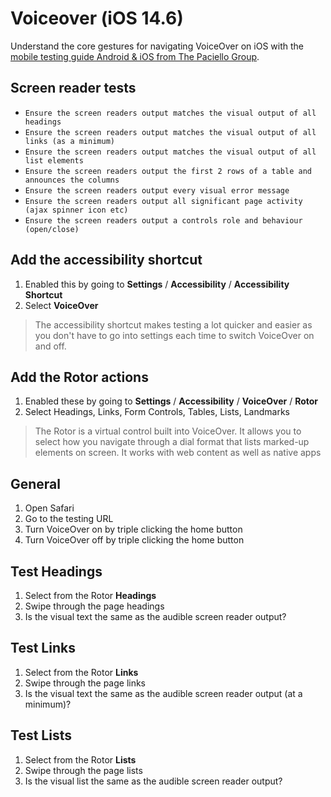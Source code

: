 # Voiceover (iOS 14.6)
Understand the core gestures for navigating VoiceOver on iOS with the [mobile testing guide Android & iOS from The Paciello Group](https://www.tpgi.com/mobile-accessibility/).

## Screen reader tests
- `Ensure the screen readers output matches the visual output of all headings`
- `Ensure the screen readers output matches the visual output of all links (as a minimum)`
- `Ensure the screen readers output matches the visual output of all list elements`
- `Ensure the screen readers output the first 2 rows of a table and announces the columns`
- `Ensure the screen readers output every visual error message`
- `Ensure the screen readers output all significant page activity (ajax spinner icon etc)`
- `Ensure the screen readers output a controls role and behaviour (open/close)`

## Add the accessibility shortcut
1.	Enabled this by going to **Settings** / **Accessibility** / **Accessibility Shortcut**
2.	Select **VoiceOver**

> The accessibility shortcut makes testing a lot quicker and easier as you don't have to go into settings each time to switch VoiceOver on and off.

## Add the Rotor actions
1.	Enabled these by going to **Settings** / **Accessibility** / **VoiceOver** / **Rotor**
2.	Select Headings, Links, Form Controls, Tables, Lists, Landmarks

> The Rotor is a virtual control built into VoiceOver. It allows you to select how you navigate through a dial format that lists marked-up elements on screen. It works with web content as well as native apps

## General
1.	Open Safari
2.	Go to the testing URL
3.	Turn VoiceOver on by triple clicking the home button
4.	Turn VoiceOver off by triple clicking the home button

## Test Headings
1.	Select from the Rotor **Headings**
2.	Swipe through the page headings
3.	Is the visual text the same as the audible screen reader output?

## Test Links
1.	Select from the Rotor **Links**
2.	Swipe through the page links
3.	Is the visual text the same as the audible screen reader output (at a minimum)?

## Test Lists

1.	Select from the Rotor **Lists**
2.	Swipe through the page lists
3.	Is the visual list the same as the audible screen reader output?
